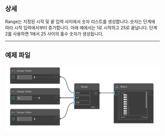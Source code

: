 ## 상세
Range는 지정된 시작 및 끝 입력 사이에서 숫자 리스트를 생성합니다. 숫자는 단계에 따라 시작 입력에서부터 증가합니다. 아래 예에서는 1로 시작하고 25로 끝납니다. 단계 2를 사용하면 1에서 25 사이의 홀수 숫자가 생성됩니다.
___
## 예제 파일

![Range](./CoreNodeModels.Range_img.jpg)

